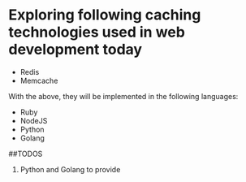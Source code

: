 # Exploring following caching technologies used in web development today

* Redis
* Memcache

With the above, they will be implemented in the following languages:

* Ruby
* NodeJS
* Python
* Golang

##TODOS
1. Python and Golang to provide